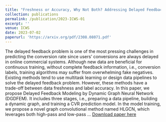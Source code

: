 ```yaml
---
title: "Freshness or Accuracy, Why Not Both? Addressing Delayed Feedback via Dynamic Graph Neural Networks"
collection: publications
permalink: /publication/2023-ICWS-01
excerpt: ''
venue: ICWS
date: 2023-07-02
paperurl: 'https://arxiv.org/pdf/2308.08071.pdf'
---
```

The delayed feedback problem is one of the most pressing challenges in predicting the conversion rate since users’ conversions are always delayed in online commercial systems. Although new data are beneficial for continuous training, without complete feedback information, i.e., conversion labels, training algorithms may suffer from overwhelming fake negatives. Existing methods tend to use multitask learning or design data pipelines to solve the delayed feedback problem. However, these methods have a trade-off between data freshness and label accuracy. In this paper, we propose Delayed Feedback Modeling by Dynamic Graph Neural Network (DGDFEM). It includes three stages, i.e., preparing a data pipeline, building a dynamic graph, and training a CVR prediction model. In the model training, we propose a novel graph convolutional method named HLGCN, which leverages both high-pass and low-pass …
[Download paper here](https://arxiv.org/pdf/2308.08071.pdf)
